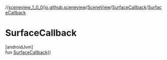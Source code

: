 //[sceneview_1_0_0](../../../../index.md)/[io.github.sceneview](../../index.md)/[SceneView](../index.md)/[SurfaceCallback](index.md)/[SurfaceCallback](-surface-callback.md)

# SurfaceCallback

[androidJvm]\
fun [SurfaceCallback](-surface-callback.md)()
